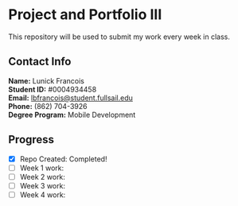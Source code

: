 # Project and Portfolio III
 
This repository will be used to submit my work every week in class.

## Contact Info

**Name:** Lunick Francois <br>
**Student ID:** #0004934458 <br>
**Email:** lbfrancois@student.fullsail.edu <br>
**Phone:** (862) 704-3926 <br>
**Degree Program:** Mobile Development <br>

## Progress
- [X] Repo Created: Completed!
- [ ] Week 1 work:
- [ ] Week 2 work:
- [ ] Week 3 work:
- [ ] Week 4 work: